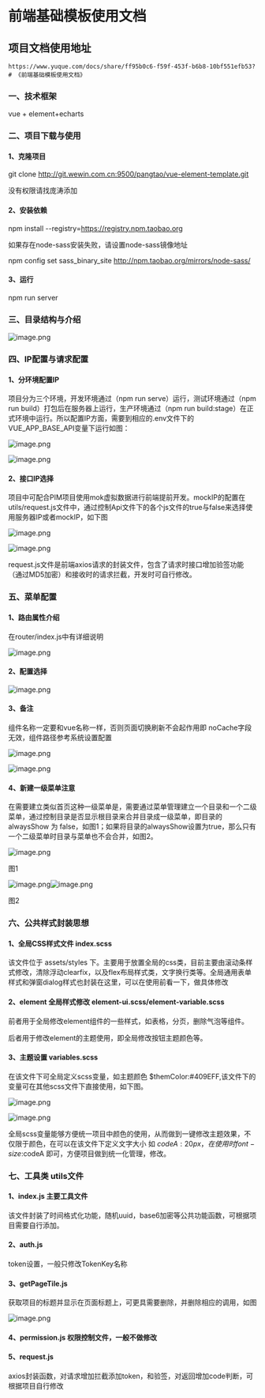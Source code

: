 # 前端基础模板使用文档

## 项目文档使用地址
```
https://www.yuque.com/docs/share/ff95b0c6-f59f-453f-b6b8-10bf551efb53?# 《前端基础模板使用文档》

```

### 一、技术框架

vue + element+echarts

### 二、项目下载与使用

#### 1、克隆项目

git clone http://git.wewin.com.cn:9500/pangtao/vue-element-template.git

没有权限请找庞涛添加

#### 2、安装依赖

npm install --registry=https://registry.npm.taobao.org

如果存在node-sass安装失败，请设置node-sass镜像地址

npm config set sass_binary_site http://npm.taobao.org/mirrors/node-sass/

#### 3、运行

npm run server

### 三、目录结构与介绍

![image.png](https://cdn.nlark.com/yuque/0/2020/png/581948/1599442556234-6638d306-4dc7-43a2-9a41-2aca03794aca.png)



### 四、IP配置与请求配置

#### 1、分环境配置IP

项目分为三个环境，开发环境通过（npm run serve）运行，测试环境通过（npm run build）打包后在服务器上运行，生产环境通过（npm run build:stage）在正式环境中运行。所以配置IP方面，需要到相应的.env文件下的VUE_APP_BASE_API变量下运行如图：

![image.png](https://cdn.nlark.com/yuque/0/2020/png/581948/1599450576409-33bc7d59-a7cb-416f-9f66-f2f872d5a3b1.png)

![image.png](https://cdn.nlark.com/yuque/0/2020/png/581948/1599450613909-f0c08758-2343-4298-b180-d916caf6d390.png)

#### 2、接口IP选择

项目中可配合PIM项目使用mok虚拟数据进行前端提前开发。mockIP的配置在utils/request.js文件中，通过控制Api文件下的各个js文件的true与false来选择使用服务器IP或者mockIP，如下图

![image.png](https://cdn.nlark.com/yuque/0/2020/png/581948/1599533633496-5b2cd00e-0d28-4ac2-a315-e322c42f79cb.png)

![image.png](https://cdn.nlark.com/yuque/0/2020/png/581948/1599533570215-04f1e4a3-3679-4c40-a12f-f7507cdfb33e.png)

request.js文件是前端axios请求的封装文件，包含了请求时接口增加验签功能（通过MD5加密）和接收时的请求拦截，开发时可自行修改。



### 五、菜单配置

#### 1、路由属性介绍

在router/index.js中有详细说明

![image.png](https://cdn.nlark.com/yuque/0/2020/png/581948/1599535756676-8a63a3a0-2c3c-4bec-b076-d6aecc6f1271.png?x-oss-process=image%2Fresize%2Cw_1500)

#### 2、配置选择

![image.png](https://cdn.nlark.com/yuque/0/2020/png/581948/1599536333471-c33b838d-6ca0-4ff6-b9ef-c2799afe5525.png)

#### 3、备注

 组件名称一定要和vue名称一样，否则页面切换刷新不会起作用即 noCache字段无效，组件路径参考系统设置配置

![image.png](https://cdn.nlark.com/yuque/0/2020/png/581948/1599536453743-f9b581c4-1455-4c49-9a6d-6b39946e530d.png)

![image.png](https://cdn.nlark.com/yuque/0/2020/png/581948/1599536437607-65cbd268-de2b-4df0-bc88-2086afba8b8e.png)

#### 4、新建一级菜单注意

在需要建立类似首页这种一级菜单是，需要通过菜单管理建立一个目录和一个二级菜单，通过控制目录是否显示根目录来合并目录成一级菜单，即目录的alwaysShow 为 false，如图1；如果将目录的alwaysShow设置为true，那么只有一个二级菜单时目录与菜单也不会合并，如图2。

![image.png](https://cdn.nlark.com/yuque/0/2020/png/581948/1599543771878-09079cd8-bec1-4b2b-b1c0-2e3cb474ce2d.png)

图1

![image.png](https://cdn.nlark.com/yuque/0/2020/png/581948/1599543490594-f9ce6e13-bd66-4cf6-9eff-ca808a389c89.png)![image.png](https://cdn.nlark.com/yuque/0/2020/png/581948/1599543540648-6a28b753-090b-439d-bd45-d6ad0acdcfd8.png)

图2

### 六、公共样式封装思想

#### 1、全局CSS样式文件 index.scss 

该文件位于 assets/styles 下。主要用于放置全局的css类，目前主要由滚动条样式修改，清除浮动clearfix，以及flex布局样式类，文字换行类等。全局通用表单样式和弹窗dialog样式也封装在这里，可以在使用前看一下，做具体修改

#### 2、element 全局样式修改 element-ui.scss/element-variable.scss

前者用于全局修改element组件的一些样式，如表格，分页，删除气泡等组件。

后者用于修改element的主题使用，即全局修改按钮主题颜色等。

#### 3、主题设置 variables.scss



在该文件下可全局定义scss变量，如主题颜色 $themColor:#409EFF,该文件下的变量可在其他scss文件下直接使用，如下图。

![image.png](https://cdn.nlark.com/yuque/0/2020/png/581948/1599545214837-efdd0090-2c34-4b24-ab57-270c156ce8f0.png)

![image.png](https://cdn.nlark.com/yuque/0/2020/png/581948/1599544943956-e19ac9c8-668b-49ce-ba07-f95f013cade0.png)

全局scss变量能够方便统一项目中颜色的使用，从而做到一键修改主题效果，不仅限于颜色，在可以在该文件下定义文字大小 如 $codeA:20px，在使用时 font-size:$codeA 即可，方便项目做到统一化管理，修改。

### 七、工具类 utils文件

#### 1、index.js 主要工具文件

该文件封装了时间格式化功能，随机uuid，base6加密等公共功能函数，可根据项目需要自行添加。

#### 2、auth.js

 token设置，一般只修改TokenKey名称

#### 3、getPageTile.js 

   获取项目的标题并显示在页面标题上，可更具需要删除，并删除相应的调用，如图

   ![image.png](https://cdn.nlark.com/yuque/0/2020/png/581948/1599547760004-f84881b0-ed1b-470e-95a8-12347d8b02ab.png)

#### 4、permission.js 权限控制文件，一般不做修改

#### 5、request.js

   axios封装函数，对请求增加拦截添加token，和验签，对返回增加code判断，可根据项目自行修改
